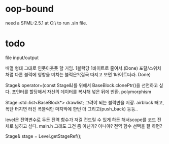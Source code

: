 # oop-bound

need a SFML-2.5.1 at C:\ to run .sln file.

# todo
file input/output

배열 형태 그대로 인풋아웃풋 할 거임. 1블럭당 1바이트로 줄여서.(Done)
포탈/스위치처럼 다른 블럭에 영향을 미치는 블럭은?(결국 따지고 보면 1바이트더라. Done)

Stage& operator=(const Stage&)를 위해서 BaseBlock.clonePtr()을 선언하고 싶다.
포인터를 할당해서 자신의 데이터를 복사해 넣은 뒤에 반환. polymorphism

Stage::std::list<BaseBlock*> drawlist;
그려야 되는 블럭만을 저장. airblock 빼고, 폭탄 터지면 터진 폭블럭만 마지막에 한번 더 그리고(push_back) 등등..

level은 전역변수로 두든 전역 함수가 저걸 건드릴 수 있게 하든 해서scope를 코드 전체로 넓히고 싶다. main.h
그래도 그건 좀 아닌가? 아니야?
전역 함수 선택을 잘 하면?

Stage& stage = Level.getStageRef();

